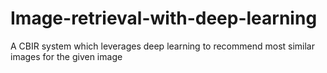 # Image-retrieval-with-deep-learning
A CBIR system which leverages deep learning to recommend most similar images for the given image
